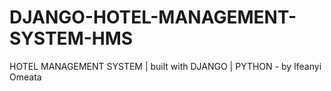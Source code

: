 # DJANGO-HOTEL-MANAGEMENT-SYSTEM-HMS
HOTEL MANAGEMENT SYSTEM | built with DJANGO | PYTHON - by Ifeanyi Omeata
